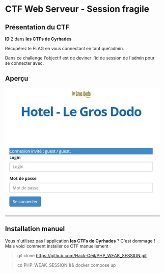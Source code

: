 # CTF Web Serveur - Session fragile

## Présentation du CTF 
**ID** 2 dans **les CTFs de Cyrhades**


Récupérez le FLAG en vous connectant en tant que'admin.


Dans ce challenge l'objectif est de deviner l'id de session de l'admin pour se connecter avec.


## Aperçu
![infos/capture.jpg](infos/capture.jpg)


-----------

## Installation manuel
Vous n'utilisez pas l'application **les CTFs de Cyrhades** ? C'est dommage !
Mais voici comment installer ce CTF manuellement :

> git clone https://github.com/Hack-Oeil/PHP_WEAK_SESSION.git

> cd PHP_WEAK_SESSION && docker compose up

